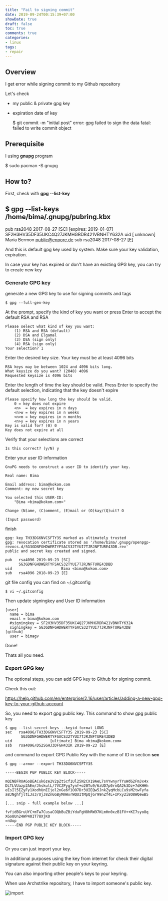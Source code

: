 ```yaml
---
title: "Fail to signing commit"
date: 2019-09-24T00:15:39+07:00
showDate: true
draft: false
toc: true
comments: true
categories:
- linux
tags:
- repair
---
```


## Overview
I get error while signing commit to my Github repository

Let's check

- my public & private gpg key
- expiration date of key

  $ git commit -m "initial post"
  error: gpg failed to sign the data
  fatal: failed to write commit object

## Prerequisite
I using **gnupg** program

  $ sudo pacman -S gnupg


## How to?
First, check with **gpg --list-key**
 
  $ gpg --list-keys
  /home/bima/.gnupg/pubring.kbx
  -----------------------------
  pub   rsa2048 2017-08-27 [SC] [expires: 2019-01-07]
        SF2H3HV35DF35UKC4Q27JKMHGRDR421VBNHTY632A
  uid           [ unknown] Maria Bermon <public@enpore.de>
  sub   rsa2048 2017-08-27 [E]

And this is default gpg key used by system. Make sure your key validation, expiration.

In case your key has expired or don't have an existing GPG key, you can try to create new key

### Generate GPG key 

generate a new GPG key to use for signing commits and tags

    $ gpg --full-gen-key

At the prompt, specify the kind of key you want or press Enter to accept the default RSA and RSA

    Please select what kind of key you want:
        (1) RSA and RSA (default)
        (2) DSA and Elgamal
        (3) DSA (sign only)
        (4) RSA (sign only)
    Your selection? 1

Enter the desired key size. Your key must be at least 4096 bits

    RSA keys may be between 1024 and 4096 bits long.
    What keysize do you want? (2048) 4096
    Requested keysize is 4096 bits

Enter the length of time the key should be valid. Press Enter to specify the default selection, indicating that the key doesn't expire

    Please specify how long the key should be valid.
        0 = key does not expire
        <n>  = key expires in n days
        <n>w = key expires in n weeks
        <n>m = key expires in n months
        <n>y = key expires in n years
    Key is valid for? (0) 0
    Key does not expire at all

Verify that your selections are correct

    Is this correct? (y/N) y

Enter your user ID information

    GnuPG needs to construct a user ID to identify your key.

    Real name: Bima

    Email address: bima@kokom.com
    Comment: my new secret key

    You selected this USER-ID:
        "Bima <bima@kokom.com>"

    Change (N)ame, (C)omment, (E)mail or (O)kay/(Q)uit? O

    (Input password)

finish

    gpg: key TH33DG6NVCSFTY3S marked as ultimately trusted
    gpg: revocation certificate stored as '/home/bima/.gnupg/openpgp-revocs.d/SG3GDNFGHDWERTYFSACS32TYUI7TJRJNFTURE43DB.rev'
    public and secret key created and signed.

    pub   rsa4096 2019-09-23 [SC]
          SG3GDNFGHDWERTYFSACS32TYUI7TJRJNFTURE43DBD
    uid                      Bima <bima@kokom.com>
    sub   rsa4096 2018-09-23 [E]

git file config you can find on ~/.gitconfig

    $ vi ~/.gitconfig

Then update signingkey and User ID information

    [user]
      name = bima
      email = bima@kokom.com
      #signingkey = SF2H3HV35DF35UKC4Q27JKMHGRDR421VBNHTY632A
      signingkey = SG3GDNFGHDWERTYFSACS32TYUI7TJRJNFTURE43DB
    [github]
      user = bimagv

Done!

Thats all you need.

### Export GPG key

The optional steps, you can add GPG key to Github for signing commit. 

Check this out:

https://help.github.com/en/enterprise/2.16/user/articles/adding-a-new-gpg-key-to-your-github-account

So, you need to export gpg public key. This command to show gpg public key

    $ gpg --list-secret-keys --keyid-format LONG
    sec   rsa4096/TH33DG6NVCSFTY3S 2019-09-23 [SC]
           SG3GDNFGHDWERTYFSACS32TYUI7TJRJNFTURE43DBD
    uid                 [ultimate] Bima <bima@kokom.com>
    ssb   rsa4096/DS2SGHJ3DFGH43IK 2019-09-23 [E]

and command to export GPG Public Key with the name of ID in section **sec**

    $ gpg --armor --export TH33DG6NVCSFTY3S

    -----BEGIN PGP PUBLIC KEY BLOCK-----

    mQINBFRUAGoBEACuk6ze2V2pZtScf1Ul25N2CX19AeL7sVYwnyrTYuWdG2FmJx4x
    DLTLVUazp2AEm/JhskulL/7VCZPyg7ynf+o20Tu9/6zUD7p0rnQA2k3Dz+7dKHHh
    eEsIl5EZyFy1XodhUnEIjel2nGe6f1OO7Dr3UIEQw5JnkZyqMcbLCu9sM2twFyfa
    a8JNghfjltLJs3/UjJ8ZnGGByMmWxrWQUItMpQjGr99nZf4L+IPxy2i8O8WQewB5

    [... snip - full example below ...]

    fvfidBGruUYC+mTw7CusaCOQbBuZBiYduFgH8hRW97KLmHn0xzB1FV++KI7syo8q
    XGo8Un24WP40IT78XjKO
    =nUop
    -----END PGP PUBLIC KEY BLOCK-----

### Import GPG key
Or you can just import your key.

In additional purposes using the key from internet for check their digital signature against their public key on your keyring. 

You can also importing other people's keys to your keyring. 

When use Archstrike repository, I have to import someone's public key.

![import](https://gblobscdn.gitbook.com/assets%2F-M4hrSq2FgEwSBYhHwyl%2F-M4hsuqa5BQ4gBgwIn2d%2F-M4hzWbdamgteRxJXjQu%2Ffail-to-signing-commit-01.png?alt=media&token=33a8cb9d-3cb7-4674-92c5-2cd4183f1618)
